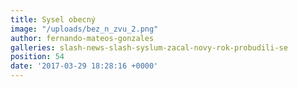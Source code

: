 ```yaml
---
title: Sysel obecný
image: "/uploads/bez_n_zvu_2.png"
author: fernando-mateos-gonzales
galleries: slash-news-slash-syslum-zacal-novy-rok-probudili-se
position: 54
date: '2017-03-29 18:28:16 +0000'
---
```

